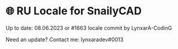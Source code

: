# :globe_with_meridians: RU Locale for SnailyCAD
Up to date: 08.06.2023 or #1663 locale commit
by LynxarA-CodinG

Need an update? 
Contact me: lynxaradev#0013